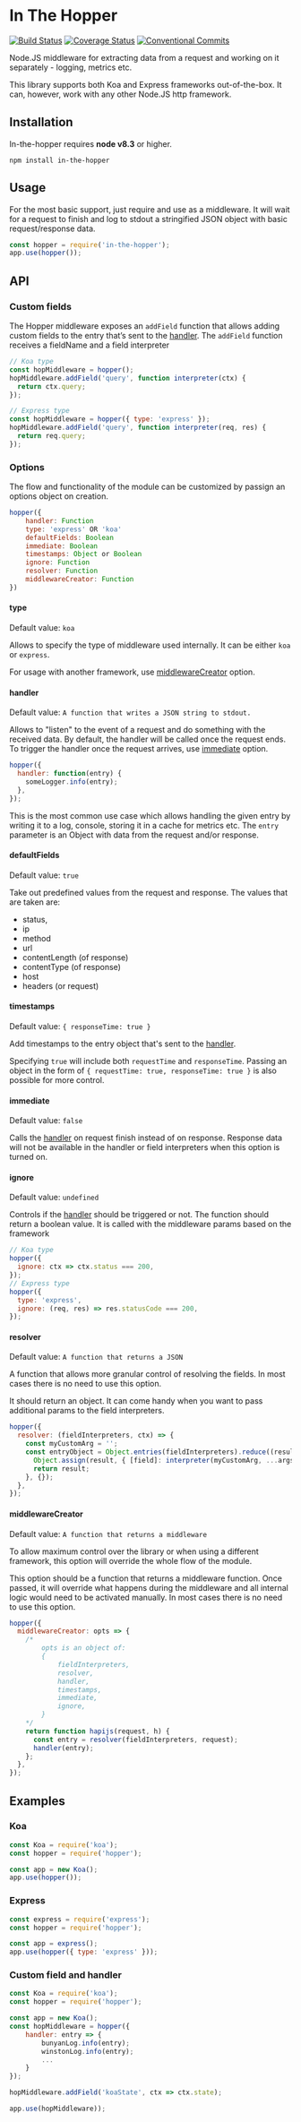 # In The Hopper

[![Build Status](https://travis-ci.org/slavab89/in-the-hopper.svg?branch=master)](https://travis-ci.org/slavab89/in-the-hopper)
[![Coverage Status](https://coveralls.io/repos/github/slavab89/in-the-hopper/badge.svg?branch=master)](https://coveralls.io/github/slavab89/in-the-hopper?branch=ci)
[![Conventional Commits](https://img.shields.io/badge/Conventional%20Commits-1.0.0-yellow.svg)](https://conventionalcommits.org)

Node.JS middleware for extracting data from a request and working on it separately - logging, metrics etc.

This library supports both Koa and Express frameworks out-of-the-box. It can, however, work with any other Node.JS http framework.

## Installation

In-the-hopper requires **node v8.3** or higher.

```
npm install in-the-hopper
```

## Usage

For the most basic support, just require and use as a middleware. It will wait for a request to finish and log to stdout a stringified JSON object with basic request/response data.

```js
const hopper = require('in-the-hopper');
app.use(hopper());
```

## API

### Custom fields

The Hopper middleware exposes an `addField` function that allows adding custom fields to the entry that’s sent to the [handler](#handler).
The `addField` function receives a fieldName and a field interpreter

```js
// Koa type
const hopMiddleware = hopper();
hopMiddleware.addField('query', function interpreter(ctx) {
  return ctx.query;
});

// Express type
const hopMiddleware = hopper({ type: 'express' });
hopMiddleware.addField('query', function interpreter(req, res) {
  return req.query;
});
```

### Options

The flow and functionality of the module can be customized by passign an options object on creation.

```js
hopper({
	handler: Function
	type: 'express' OR 'koa'
	defaultFields: Boolean
	immediate: Boolean
	timestamps: Object or Boolean
	ignore: Function
	resolver: Function
	middlewareCreator: Function
})
```

#### type

Default value: `koa`

Allows to specify the type of middleware used internally.
It can be either `koa` or `express`.

For usage with another framework, use [middlewareCreator](#middlewareCreator) option.

#### handler

Default value: `A function that writes a JSON string to stdout.`

Allows to "listen" to the event of a request and do something with the received data.
By default, the handler will be called once the request ends. To trigger the handler once the request arrives, use [immediate](#immediate) option.

```js
hopper({
  handler: function(entry) {
    someLogger.info(entry);
  },
});
```

This is the most common use case which allows handling the given entry by writing it to a log, console, storing it in a cache for metrics etc.
The `entry` parameter is an Object with data from the request and/or response.

#### defaultFields

Default value: `true`

Take out predefined values from the request and response.
The values that are taken are:

* status,
* ip
* method
* url
* contentLength (of response)
* contentType (of response)
* host
* headers (or request)

#### timestamps

Default value: `{ responseTime: true }`

Add timestamps to the entry object that's sent to the [handler](#handler).

Specifying `true` will include both `requestTime` and `responseTime`. Passing an object in the form of `{ requestTime: true, responseTime: true }` is also possible for more control.

#### immediate

Default value: `false`

Calls the [handler](#handler) on request finish instead of on response. Response data will not be available in the handler or field interpreters when this option is turned on.

#### ignore

Default value: `undefined`

Controls if the [handler](#handler) should be triggered or not.
The function should return a boolean value. It is called with the middleware params based on the framework

```js
// Koa type
hopper({
  ignore: ctx => ctx.status === 200,
});
// Express type
hopper({
  type: 'express',
  ignore: (req, res) => res.statusCode === 200,
});
```

#### resolver

Default value: `A function that returns a JSON`

A function that allows more granular control of resolving the fields. In most cases there is no need to use this option.

It should return an object.
It can come handy when you want to pass additional params to the field interpreters.

```js
hopper({
  resolver: (fieldInterpreters, ctx) => {
    const myCustomArg = '';
    const entryObject = Object.entries(fieldInterpreters).reduce((result, [field, interpreter]) => {
      Object.assign(result, { [field]: interpreter(myCustomArg, ...args) });
      return result;
    }, {});
  },
});
```

#### middlewareCreator

Default value: `A function that returns a middleware`

To allow maximum control over the library or when using a different framework, this option will override the whole flow of the module.

This option should be a function that returns a middleware function.
Once passed, it will override what happens during the middleware and all internal logic would need to be activated manually. In most cases there is no need to use this option.

```js
hopper({
  middlewareCreator: opts => {
    /*
		opts is an object of:
		{
			fieldInterpreters,
			resolver,
			handler,
			timestamps,
			immediate,
			ignore,
		}
    */
    return function hapijs(request, h) {
      const entry = resolver(fieldInterpreters, request);
      handler(entry);
    };
  },
});
```

## Examples

### Koa

```js
const Koa = require('koa');
const hopper = require('hopper');

const app = new Koa();
app.use(hopper());
```

### Express

```js
const express = require('express');
const hopper = require('hopper');

const app = express();
app.use(hopper({ type: 'express' }));
```

### Custom field and handler

```js
const Koa = require('koa');
const hopper = require('hopper');

const app = new Koa();
const hopMiddleware = hopper({
	handler: entry => {
		bunyanLog.info(entry);
		winstonLog.info(entry);
		...
	}
});

hopMiddleware.addField('koaState', ctx => ctx.state);

app.use(hopMiddleware));
```
